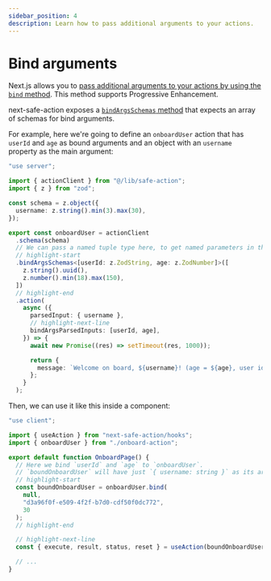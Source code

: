 ```yaml
---
sidebar_position: 4
description: Learn how to pass additional arguments to your actions.
---
```


# Bind arguments

Next.js allows you to [pass additional arguments to your actions by using the `bind` method](https://nextjs.org/docs/app/building-your-application/data-fetching/server-actions-and-mutations#passing-additional-arguments). This method supports Progressive Enhancement.

next-safe-action exposes a [`bindArgsSchemas` method](/docs/define-actions/instance-methods#bindargsschemas) that expects an array of schemas for bind arguments.

For example, here we're going to define an `onboardUser` action that has `userId` and `age` as bound arguments and an object with an `username` property as the main argument:

```typescript title="src/app/onboard-action.ts"
"use server";

import { actionClient } from "@/lib/safe-action";
import { z } from "zod";

const schema = z.object({
  username: z.string().min(3).max(30),
});

export const onboardUser = actionClient
  .schema(schema)
  // We can pass a named tuple type here, to get named parameters in the final function.
  // highlight-start
  .bindArgsSchemas<[userId: z.ZodString, age: z.ZodNumber]>([
    z.string().uuid(),
    z.number().min(18).max(150),
  ])
  // highlight-end
  .action(
    async ({
      parsedInput: { username },
      // highlight-next-line
      bindArgsParsedInputs: [userId, age],
    }) => {
      await new Promise((res) => setTimeout(res, 1000));

      return {
        message: `Welcome on board, ${username}! (age = ${age}, user id = ${userId})`,
      };
    }
  );
```

Then, we can use it like this inside a component:

```typescript title="src/app/onboard/page.tsx"
"use client";

import { useAction } from "next-safe-action/hooks";
import { onboardUser } from "./onboard-action";

export default function OnboardPage() {
  // Here we bind `userId` and `age` to `onboardUser`.
  // `boundOnboardUser` will have just `{ username: string }` as its argument, after this `bind` call.
  // highlight-start
  const boundOnboardUser = onboardUser.bind(
    null,
    "d3a96f0f-e509-4f2f-b7d0-cdf50f0dc772",
    30
  );
  // highlight-end

  // highlight-next-line
  const { execute, result, status, reset } = useAction(boundOnboardUser);

  // ...
}
```
